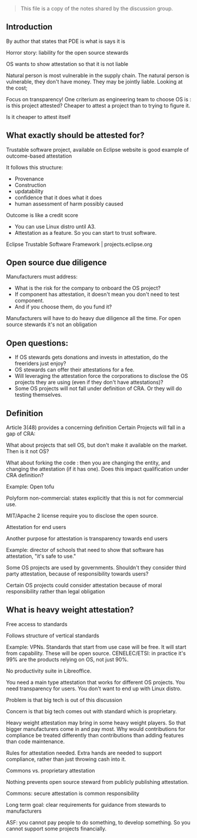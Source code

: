 > This file is a copy of the notes shared by the discussion group.


## Introduction

By author that states that PDE is what is says it is

Horror story: liability for the open source stewards

OS wants to show attestation so that it is not liable
 
Natural person is most vulnerable in the supply chain. The natural person is vulnerable, they don't have money. They may be jointly liable. Looking at the cost;

Focus on transparency! One criterium as engineering team to choose OS is : is this project attested? Cheaper to attest a project than to trying to figure it.

Is it cheaper to attest itself

## What exactly should be attested for?
 
Trustable software project, available on Eclipse website is good example of outcome-based attestation

It follows this structure:
- Provenance
- Construction
- updatability
- confidence that it does what it does
- human assessment of harm possibly caused

Outcome is like a credit score
- You can use Linux distro until A3. 
- Attestation as a feature. So you can start to trust software.

Eclipse Trustable Software Framework | projects.eclipse.org
 
## Open source due diligence

Manufacturers must address:
- What is the risk for the company to onboard the OS project?
- If component has attestation, it doesn't mean you don't need to test component.
- And if you choose them, do you fund it?

Manufacturers will have to do heavy due diligence all the time. For open source stewards it's not an obligation
 
## Open questions:

- If OS stewards gets donations and invests in attestation, do the freeriders just enjoy?
- OS stewards can offer their attestations for a fee.
- Will leveraging the attestation force the corporations to disclose the OS projects they are using (even if they don't have attestations)?
- Some OS projects will not fall under definition of CRA. Or they will do testing themselves.
 
## Definition

Article 3(48) provides a concerning definition
Certain Projects will fall in a gap of CRA:

What about projects that sell OS, but don't make it available on the market. Then is it not OS?

What about forking the code : then you are changing the entity, and changing the attestation (if it has one). Does this impact qualification under CRA definition?

Example: Open tofu

Polyform non-commercial: states explicitly that this is not for commercial use.

MIT/Apache 2 license require you to disclose the open source.

Attestation for end users

Another purpose for attestation is transparency towards end users

Example: director of schools that need to show that software has attestation, "it's safe to use."

Some OS projects are used by governments. Shouldn't they consider third party attestation, because of responsibility towards users?

Certain OS projects could consider attestation because of moral responsibility rather than legal obligation

## What is heavy weight attestation?
 
Free access to standards

Follows structure of vertical standards

Example: VPNs. Standards that start from use case will be free. It will start from capability. These will be open source. CENELEC/ETSI: in practice it's 99% are the products relying on OS, not just 90%.

No productivity suite in Libreoffice.

You need a main type attestation that works for different OS projects. You need transparency for users. You don't want to end up with Linux distro.

Problem is that big tech is out of this discussion
 
Concern is that big tech comes out with standard which is proprietary.

Heavy weight attestation may bring in some heavy weight players. So that bigger manufacturers come in and pay most. Why would contributions for compliance be treated differently than contributions than adding features than code maintenance.

Rules for attestation needed. Extra hands are needed to support compliance, rather than just throwing cash into it.

Commons vs. proprietary attestation

Nothing prevents open source steward from publicly publishing attestation.

Commons: secure attestation is common responsibility

Long term goal: clear requirements for guidance from stewards to manufacturers

ASF: you cannot pay people to do something, to develop something. So you cannot support some projects financially.